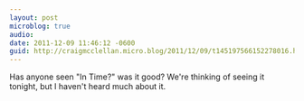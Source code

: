 ```yaml
---
layout: post
microblog: true
audio: 
date: 2011-12-09 11:46:12 -0600
guid: http://craigmcclellan.micro.blog/2011/12/09/t145197566152278016.html
---
```

Has anyone seen "In Time?" was it good? We're thinking of seeing it tonight, but I haven't heard much about it.
